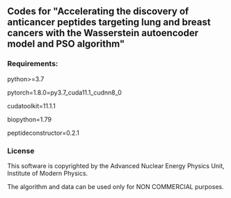 ## Codes for "Accelerating the discovery of anticancer peptides targeting lung and breast cancers with the Wasserstein autoencoder model and PSO algorithm"

### Requirements:
python>=3.7

pytorch=1.8.0=py3.7_cuda11.1_cudnn8_0

cudatoolkit=11.1.1

biopython=1.79

peptideconstructor=0.2.1


### License

This software is copyrighted by the Advanced Nuclear Energy Physics Unit, Institute of Modern Physics.

The algorithm and data can be used only for NON COMMERCIAL purposes.

